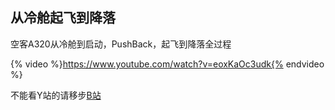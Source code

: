 ## 从冷舱起飞到降落

空客A320从冷舱到启动，PushBack，起飞到降落全过程

{% video %}https://www.youtube.com/watch?v=eoxKaOc3udk{% endvideo %}

不能看Y站的请移步[B站](https://www.bilibili.com/video/BV1Zv411a7jQ/)
